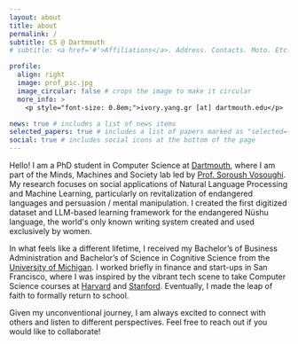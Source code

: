 ```yaml
---
layout: about
title: about
permalink: /
subtitle: CS @ Dartmouth
# subtitle: <a href='#'>Affiliations</a>. Address. Contacts. Moto. Etc.

profile:
  align: right
  image: prof_pic.jpg
  image_circular: false # crops the image to make it circular
  more_info: >
    <p style="font-size: 0.8em;">ivory.yang.gr [at] dartmouth.edu</p>

news: true # includes a list of news items
selected_papers: true # includes a list of papers marked as "selected={true}"
social: true # includes social icons at the bottom of the page
---
```


Hello! I am a PhD student in Computer Science at [Dartmouth](https://home.dartmouth.edu/), where I am part of the Minds, Machines and Society lab led by [Prof. Soroush Vosoughi](https://faculty-directory.dartmouth.edu/soroush-vosoughi). My research focuses on social applications of Natural Language Processing and Machine Learning, particularly on revitalization of endangered languages and persuasion / mental manipulation. I created the first digitized dataset and LLM-based learning framework for the endangered Nüshu language, the world's only known writing system created and used exclusively by women.

In what feels like a different lifetime, I received my Bachelor’s of Business Administration and Bachelor’s of Science in Cognitive Science from the [University of Michigan](https://umich.edu/). I worked briefly in finance and start-ups in San Francisco, where I was inspired by the vibrant tech scene to take Computer Science courses at [Harvard](https://www.harvard.edu/) and [Stanford](https://www.stanford.edu/). Eventually, I made the leap of faith to formally return to school.

Given my unconventional journey, I am always excited to connect with others and listen to different perspectives. Feel free to reach out if you would like to collaborate!
